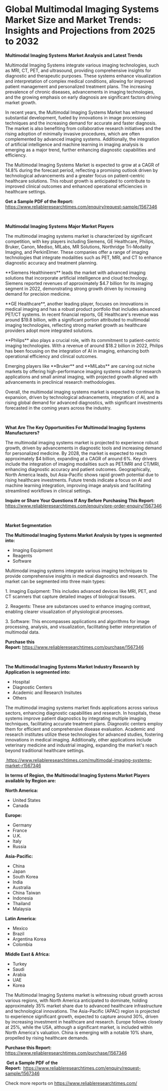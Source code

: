 <p><h1>Global Multimodal Imaging Systems Market Size and Market Trends: Insights and Projections from 2025 to 2032</h1></p><p><strong>Multimodal Imaging Systems Market Analysis and Latest Trends</strong></p>
<p><p>Multimodal Imaging Systems integrate various imaging technologies, such as MRI, CT, PET, and ultrasound, providing comprehensive insights for diagnostic and therapeutic purposes. These systems enhance visualization and interpretation of complex medical conditions, allowing for improved patient management and personalized treatment plans. The increasing prevalence of chronic diseases, advancements in imaging technologies, and the growing emphasis on early diagnosis are significant factors driving market growth.</p><p>In recent years, the Multimodal Imaging Systems Market has witnessed substantial development, fueled by innovations in image processing techniques and the increasing demand for accurate and faster diagnosis. The market is also benefiting from collaborative research initiatives and the rising adoption of minimally invasive procedures, which are often complemented by advanced imaging systems. Additionally, the integration of artificial intelligence and machine learning in imaging analysis is emerging as a major trend, further enhancing diagnostic capabilities and efficiency.</p><p>The Multimodal Imaging Systems Market is expected to grow at a CAGR of 14.8% during the forecast period, reflecting a promising outlook driven by technological advancements and a greater focus on patient-centric healthcare solutions. This robust growth is anticipated to contribute to improved clinical outcomes and enhanced operational efficiencies in healthcare settings.</p></p>
<p><strong>Get a Sample PDF of the Report:&nbsp;</strong> <a href="https://www.reliableresearchtimes.com/enquiry/request-sample/1567346?utm_campaign=2639&utm_medium=2&utm_source=Github&utm_content=ia&utm_term=23032025&utm_id=multimodal-imaging-systems">https://www.reliableresearchtimes.com/enquiry/request-sample/1567346</a></p>
<p>&nbsp;</p>
<p><strong>Multimodal Imaging Systems Major Market Players</strong></p>
<p><p>The multimodal imaging systems market is characterized by significant competition, with key players including Siemens, GE Healthcare, Philips, Bruker, Canon, Mediso, MILabs, MR Solutions, Northridge Tri-Modality Imaging, and PerkinElmer. These companies offer a range of imaging technologies that integrate modalities such as PET, MRI, and CT to enhance diagnostic accuracy and treatment planning.</p><p>**Siemens Healthineers** leads the market with advanced imaging solutions that incorporate artificial intelligence and cloud technology. Siemens reported revenues of approximately $4.7 billion for its imaging segment in 2022, demonstrating strong growth driven by increasing demand for precision medicine.</p><p>**GE Healthcare**, another leading player, focuses on innovations in medical imaging and has a robust product portfolio that includes advanced PET/CT systems. In recent financial reports, GE Healthcare's revenue was around $19.8 billion, with a significant portion attributed to multimodal imaging technologies, reflecting strong market growth as healthcare providers adopt more integrated solutions.</p><p>**Philips** also plays a crucial role, with its commitment to patient-centric imaging technologies. With a revenue of around $18.2 billion in 2022, Philips has been focusing on the integration of AI in imaging, enhancing both operational efficiency and clinical outcomes.</p><p>Emerging players like **Bruker** and **MILabs** are carving out niche markets by offering high-performance imaging systems suited for research applications and small animal imaging, with projected growth aligned with advancements in preclinical research methodologies. </p><p>Overall, the multimodal imaging systems market is expected to continue its expansion, driven by technological advancements, integration of AI, and a rising global demand for advanced diagnostics, with significant investments forecasted in the coming years across the industry.</p></p>
<p>&nbsp;</p>
<p><strong>What Are The Key Opportunities For Multimodal Imaging Systems Manufacturers?</strong></p>
<p><p>The multimodal imaging systems market is projected to experience robust growth, driven by advancements in diagnostic tools and increasing demand for personalized medicine. By 2028, the market is expected to reach approximately $4 billion, expanding at a CAGR of around 6%. Key drivers include the integration of imaging modalities such as PET/MRI and CT/MRI, enhancing diagnostic accuracy and patient outcomes. Geographically, North America leads, but Asia-Pacific shows rapid growth potential due to rising healthcare investments. Future trends indicate a focus on AI and machine learning integration, improving image analysis and facilitating streamlined workflows in clinical settings.</p></p>
<p><strong>Inquire or Share Your Questions If Any Before Purchasing This Report:</strong> <a href="https://www.reliableresearchtimes.com/enquiry/pre-order-enquiry/1567346?utm_campaign=2639&utm_medium=2&utm_source=Github&utm_content=ia&utm_term=23032025&utm_id=multimodal-imaging-systems">https://www.reliableresearchtimes.com/enquiry/pre-order-enquiry/1567346</a></p>
<p>&nbsp;</p>
<p><strong>Market Segmentation</strong></p>
<p><strong>The Multimodal Imaging Systems Market Analysis by types is segmented into:</strong></p>
<p><ul><li>Imaging Equipment</li><li>Reagents</li><li>Software</li></ul></p>
<p><p>Multimodal imaging systems integrate various imaging techniques to provide comprehensive insights in medical diagnostics and research. The market can be segmented into three main types: </p><p>1. Imaging Equipment: This includes advanced devices like MRI, PET, and CT scanners that capture detailed images of biological tissues. </p><p>2. Reagents: These are substances used to enhance imaging contrast, enabling clearer visualization of physiological processes. </p><p>3. Software: This encompasses applications and algorithms for image processing, analysis, and visualization, facilitating better interpretation of multimodal data.</p></p>
<p><strong>Purchase this Report:&nbsp;</strong><a href="https://www.reliableresearchtimes.com/purchase/1567346?utm_campaign=2639&utm_medium=2&utm_source=Github&utm_content=ia&utm_term=23032025&utm_id=multimodal-imaging-systems">https://www.reliableresearchtimes.com/purchase/1567346</a></p>
<p>&nbsp;</p>
<p><strong>The Multimodal Imaging Systems Market Industry Research by Application is segmented into:</strong></p>
<p><ul><li>Hospital</li><li>Diagnostic Centers</li><li>Academic and Research Insitutes</li><li>Others</li></ul></p>
<p><p>The multimodal imaging systems market finds applications across various sectors, enhancing diagnostic capabilities and research. In hospitals, these systems improve patient diagnostics by integrating multiple imaging techniques, facilitating accurate treatment plans. Diagnostic centers employ them for efficient and comprehensive disease evaluation. Academic and research institutes utilize these technologies for advanced studies, fostering innovations in medical imaging. Additionally, other applications include veterinary medicine and industrial imaging, expanding the market's reach beyond traditional healthcare settings.</p></p>
<p><a href="https://www.reliableresearchtimes.com/multimodal-imaging-systems-market-r1567346?utm_campaign=2639&utm_medium=2&utm_source=Github&utm_content=ia&utm_term=23032025&utm_id=multimodal-imaging-systems">&nbsp;https://www.reliableresearchtimes.com/multimodal-imaging-systems-market-r1567346</a></p>
<p><strong>In terms of Region, the Multimodal Imaging Systems Market Players available by Region are:</strong></p>
<p>
    <p> <strong> North America: </strong>
        <ul>
            <li>United States</li>
            <li>Canada</li>
        </ul>
        </p> 
    <p> <strong> Europe: </strong>
        <ul>
            <li>Germany</li>
            <li>France</li>
            <li>U.K.</li>
            <li>Italy</li>
            <li>Russia</li>
        </ul>
        </p> 
    <p> <strong> Asia-Pacific: </strong>
        <ul>
            <li>China</li>
            <li>Japan</li>
            <li>South Korea</li>
            <li>India</li>
            <li>Australia</li>
            <li>China Taiwan</li>
            <li>Indonesia</li>
            <li>Thailand</li>
            <li>Malaysia</li>
        </ul>
        </p> 
    <p> <strong> Latin America: </strong>
        <ul>
            <li>Mexico</li>
            <li>Brazil</li>
            <li>Argentina Korea</li>
            <li>Colombia</li>
        </ul>
        </p> 
    <p> <strong> Middle East & Africa: </strong>
        <ul>
            <li>Turkey</li>
            <li>Saudi</li>
            <li>Arabia</li>
            <li>UAE</li>
            <li>Korea</li>
        </ul>
    </p>
    </p>
<p><p>The Multimodal Imaging Systems market is witnessing robust growth across various regions, with North America anticipated to dominate, holding approximately 35% market share due to advanced healthcare infrastructure and technological innovations. The Asia-Pacific (APAC) region is projected to experience significant growth, expected to capture around 30%, driven by increasing investment in healthcare and research. Europe follows closely at 25%, while the USA, although a significant market, is included within North America's valuation. China is emerging with a notable 10% share, propelled by rising healthcare demands.</p></p>
<p><strong>Purchase this Report: </strong><a href="https://www.reliableresearchtimes.com/purchase/1567346?utm_campaign=2639&utm_medium=2&utm_source=Github&utm_content=ia&utm_term=23032025&utm_id=multimodal-imaging-systems">https://www.reliableresearchtimes.com/purchase/1567346</a></p>
<p>&nbsp;<strong>Get a Sample PDF of the Report:&nbsp;&nbsp;</strong><a href="https://www.reliableresearchtimes.com/enquiry/request-sample/1567346?utm_campaign=2639&utm_medium=2&utm_source=Github&utm_content=ia&utm_term=23032025&utm_id=multimodal-imaging-systems">https://www.reliableresearchtimes.com/enquiry/request-sample/1567346</a></p>
<p><strong></strong></p>
<p>Check more reports on <a href="https://www.reliableresearchtimes.com/?utm_campaign=2639&utm_medium=2&utm_source=Github&utm_content=ia&utm_term=23032025&utm_id=multimodal-imaging-systems">https://www.reliableresearchtimes.com/</a></p>